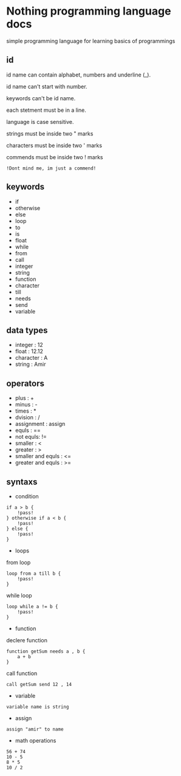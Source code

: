 # Nothing programming language docs

simple programming language for learning basics of programmings

## id

id name can contain alphabet, numbers and underline (\_).

id name can't start with number.

keywords can't be id name.

each stetment must be in a line.

language is case sensitive.

strings must be inside two " marks

characters must be inside two ' marks

commends must be inside two ! marks

```
!Dont mind me, im just a commend!
```

## keywords

-   if
-   otherwise
-   else
-   loop
-   to
-   is
-   float
-   while
-   from
-   call
-   integer
-   string
-   function
-   character
-   till
-   needs
-   send
-   variable

## data types

-   integer : 12
-   float : 12.12
-   character : A
-   string : Amir

## operators

-   plus : +
-   minus : -
-   times : \*
-   dvision : /
-   assignment : assign
-   equls : ==
-   not equls: !=
-   smaller : <
-   greater : >
-   smaller and equls : <=
-   greater and equls : >=

## syntaxs

-   condition

```
if a > b {
    !pass!
} otherwise if a < b {
    !pass!
} else {
    !pass!
}
```

-   loops

from loop

```
loop from a till b {
    !pass!
}
```

while loop

```
loop while a != b {
    !pass!
}
```

-   function

declere function

```
function getSum needs a , b {
    a + b
}
```

call function

```
call getSum send 12 , 14
```

-   variable

```
variable name is string
```

-   assign

```
assign "amir" to name
```

-   math operations

```
56 + 74
10 - 5
8 * 5
10 / 2
```
